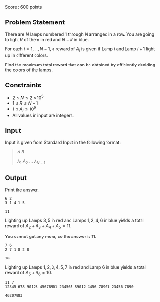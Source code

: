 Score : $600$ points

## Problem Statement

There are $N$ lamps numbered $1$ through $N$ arranged in a row. You are going to light $R$ of them in red and $N-R$ in blue.

For each $i=1,\ldots,N-1$, a reward of $A_i$ is given if Lamp $i$ and Lamp $i+1$ light up in different colors.

Find the maximum total reward that can be obtained by efficiently deciding the colors of the lamps.

## Constraints

- $2 \leq N \leq 2\times 10^5$
- $1 \leq R \leq N-1$
- $1 \leq A_i \leq 10^9$
- All values in input are integers.

## Input

Input is given from Standard Input in the following format:

> $N$ $R$
> 
> $A_1$ $A_2$ $\ldots$ $A_{N-1}$

## Output

Print the answer.

```input1
6 2
3 1 4 1 5
```

```output1
11
```

Lighting up Lamps $3, 5$ in red and Lamps $1, 2, 4, 6$ in blue yields a total reward of $A_2+A_3+A_4+A_5=11$.

You cannot get any more, so the answer is $11$.

```input2
7 6
2 7 1 8 2 8
```

```output2
10
```

Lighting up Lamps $1, 2, 3, 4, 5, 7$ in red and Lamp $6$ in blue yields a total reward of $A_5+A_6=10$.

```input3
11 7
12345 678 90123 45678901 234567 89012 3456 78901 23456 7890
```

```output3
46207983
```